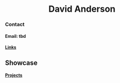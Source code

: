 <h1 align="center">David Anderson</h1>


<h3>Contact</h3>
<h4>Email: tbd</h4>
<h4><a href="links.html">Links</a></h4>


<h2>Showcase</h2>

<h4><a href="pages/projects.html">Projects</a></h4>
